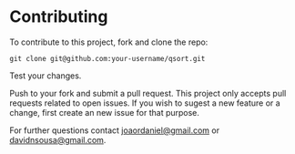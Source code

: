 # Contributing

To contribute to this project, fork and clone the repo:

```
git clone git@github.com:your-username/qsort.git
```

Test your changes. 

Push to your fork and submit a pull request. This project only accepts pull requests related to open issues. If you wish to sugest a new feature or a change, first create an new issue for that purpose.

For further questions contact joaordaniel@gmail.com or davidnsousa@gmail.com.